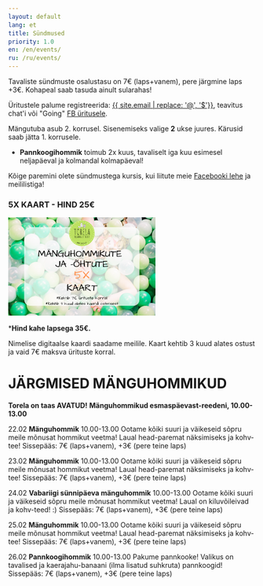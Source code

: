 ```yaml
---
layout: default
lang: et
title: Sündmused
priority: 1.0
en: /en/events/
ru: /ru/events/
---
```


Tavaliste sündmuste osalustasu on 7€ (laps+vanem), pere järgmine laps +3€. Kohapeal saab tasuda ainult sularahas!

Üritustele palume registreerida: [{{ site.email | replace: '@', '$'}}](mailto), teavitus chat'i või "Going" [FB üritusele](https://www.facebook.com/pg/Torelamangutuba/events/).

Mängutuba asub 2. korrusel. Sisenemiseks valige **2** ukse juures. Kärusid saab jätta 1. korrusele.

 * **Pannkoogihommik** toimub 2x kuus, tavaliselt iga kuu esimesel neljapäeval ja kolmandal kolmapäeval!
 
Kõige paremini olete sündmustega kursis, kui liitute meie [Facebooki lehe](https://www.facebook.com/Torelamangutuba/events/) ja meililistiga! 

### 5X KAART - HIND 25€

<img alt="5x kaart" src="5x-kaart.png" height="200">

***Hind kahe lapsega 35€.**

Nimelise digitaalse kaardi saadame meilile. Kaart kehtib 3 kuud alates ostust ja vaid 7€ maksva ürituste korral.


# JÄRGMISED MÄNGUHOMMIKUD


**Torela on taas AVATUD!**
**Mänguhommikud esmaspäevast-reedeni, 10.00-13.00**

22.02
**Mänguhommik**
10.00-13.00
Ootame kõiki suuri ja väikeseid sõpru meile mõnusat hommikut veetma!
Laual head-paremat näksimiseks ja kohv-tee!
Sissepääs: 7€ (laps+vanem), +3€ (pere teine laps)


23.02
**Mänguhommik**
10.00-13.00
Ootame kõiki suuri ja väikeseid sõpru meile mõnusat hommikut veetma!
Laual head-paremat näksimiseks ja kohv-tee!
Sissepääs: 7€ (laps+vanem), +3€ (pere teine laps)


24.02
**Vabariigi sünnipäeva mänguhommik**
10.00-13.00
Ootame kõiki suuri ja väikeseid sõpru meile mõnusat hommikut veetma!
Laual on kiluvõileivad ja kohv-teed! :)
Sissepääs: 7€ (laps+vanem), +3€ (pere teine laps)


25.02
**Mänguhommik**
10.00-13.00
Ootame kõiki suuri ja väikeseid sõpru meile mõnusat hommikut veetma!
Laual head-paremat näksimiseks ja kohv-tee!
Sissepääs: 7€ (laps+vanem), +3€ (pere teine laps)


26.02
**Pannkoogihommik**
10.00-13.00
Pakume pannkooke! Valikus on tavalised ja kaerajahu-banaani (ilma lisatud suhkruta) pannkoogid!
Sissepääs: 7€ (laps+vanem), +3€ (pere teine laps)



